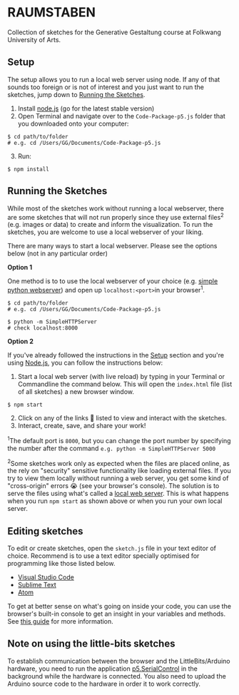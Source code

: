 # RAUMSTABEN

Collection of sketches for the Generative Gestaltung course at Folkwang University of Arts.

Setup
-----
The setup allows you to run a local web server using node. If any of that sounds too foreign or is not of interest and you just want to run the sketches, jump down to [Running the Sketches](#Running-the-sketches).

1. Install [node.js](https://nodejs.org) (go for the latest stable version)
2. Open Terminal and navigate over to the `Code-Package-p5.js` folder that you downloaded onto your computer:

  ```
  $ cd path/to/folder
  # e.g. cd /Users/GG/Documents/Code-Package-p5.js
  ```

3. Run:

  ```
  $ npm install
  ```


Running the Sketches
--------------------

While most of the sketches work without running a local webserver, there are some sketches that will not run properly since they use external files<sup>2</sup> (e.g. images or data) to create and inform the visualization. To run the sketches, you are welcome to use a local webserver of your liking.

There are many ways to start a local webserver. Please see the options below (not in any particular order)

**Option 1**

One method is to to use the local webserver of your choice (e.g. [simple python webserver](https://developer.mozilla.org/en-US/docs/Learn/Common_questions/set_up_a_local_testing_server)) and open up `localhost:<port>`in your browser<sup>1</sup>.

```
$ cd path/to/folder
# e.g. cd /Users/GG/Documents/Code-Package-p5.js

$ python -m SimpleHTTPServer
# check localhost:8000
```

**Option 2**

If you've already followed the instructions in the [Setup](#Setup) section and you're using [Node.js](https://nodejs.org/en/), you can follow the instructions below:

1. Start a local web server (with live reload) by typing in your Terminal or Commandline the command below. This will open the `index.html` file (list of all sketches) a new browser window.

  ```
  $ npm start
  ```

2. Click on any of the links 🔗 listed to view and interact with the sketches.
3. Interact, create, save, and share your work!


<sup>1</sup>The default port is `8000`, but you can change the port number by specifying the number after the command `e.g. python -m SimpleHTTPServer 5000`

<sup>2</sup>Some sketches work only as expected when the files are placed online, as the rely on "security" sensitive functionality like loading external files. If you try to view them locally without running a web server, you get some kind of "cross-origin" errors 😭 (see your browser's console). The solution is to serve the files using what's called a [local web server](https://github.com/processing/p5.js/wiki/Local-server). This is what happens when you run `npm start` as shown above or when you run your own local server.

Editing sketches
----------------
To edit or create sketches, open the `sketch.js` file in your text editor of choice. Recommend is to use a text editor specially optimised for programming like those listed below.
- [Visual Studio Code](https://github.com/Microsoft/vscode)
- [Sublime Text](https://www.sublimetext.com/)
- [Atom](https://atom.io/)

To get at better sense on what's going on inside your code, you can use the browser's built-in console to get an insight in your variables and methods. See [this guide](https://www.digitalocean.com/community/tutorials/how-to-use-the-javascript-developer-console) for more information.

Note on using the little-bits sketches
--------------------------------------
To establish communication between the browser and the LittleBits/Arduino hardware, you need to run the application [p5.SerialControl](https://github.com/vanevery/p5.serialcontrol/releases/latest) in the background while the hardware is connected. You also need to upload the Arduino source code to the hardware in order it to work correctly.
